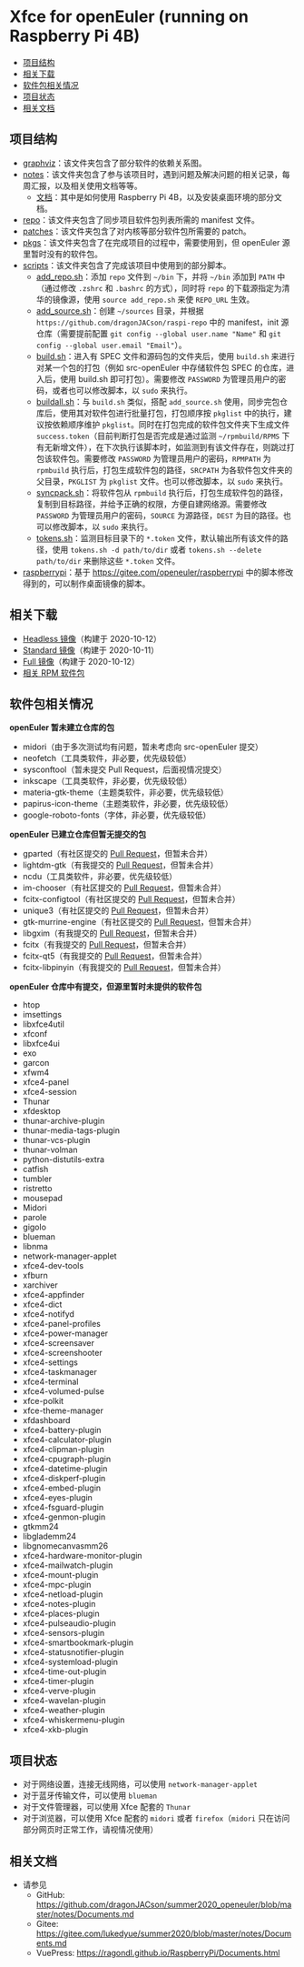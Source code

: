 # Xfce for openEuler (running on Raspberry Pi 4B)

- [项目结构](#项目结构)
- [相关下载](#相关下载)
- [软件包相关情况](#软件包相关情况)
- [项目状态](#项目状态)
- [相关文档](#相关文档)

## 项目结构

- [graphviz](./graphviz)：该文件夹包含了部分软件的依赖关系图。
- [notes](./notes)：该文件夹包含了参与该项目时，遇到问题及解决问题的相关记录，每周汇报，以及相关使用文档等等。
    - [文档](./notes/Documents.md)：其中是如何使用 Raspberry Pi 4B，以及安装桌面环境的部分文档。
- [repo](https://github.com/dragonjacson/raspi-repo)：该文件夹包含了同步项目软件包列表所需的 manifest 文件。
- [patches](./patches)：该文件夹包含了对内核等部分软件包所需要的 patch。
- [pkgs](./pkgs)：该文件夹包含了在完成项目的过程中，需要使用到，但 openEuler 源里暂时没有的软件包。
- [scripts](./scripts)：该文件夹包含了完成该项目中使用到的部分脚本。
    - [add\_repo.sh](./scripts/add_repo.sh)：添加 `repo` 文件到 `~/bin` 下，并将 `~/bin` 添加到 `PATH` 中（通过修改 `.zshrc` 和 `.bashrc` 的方式），同时将 `repo` 的下载源指定为清华的镜像源，使用 `source add_repo.sh` 来使 `REPO_URL` 生效。
    - [add\_source.sh](./scripts/add_source.sh)：创建 `~/sources` 目录，并根据 `https://github.com/dragonJACson/raspi-repo`
    中的 manifest，init 源仓库（需要提前配置 `git config --global user.name "Name"` 和 `git config --global user.email "Email"`）。
    - [build.sh](./scripts/build.sh)：进入有 SPEC 文件和源码包的文件夹后，使用 `build.sh` 来进行对某一个包的打包（例如 src-openEuler 中存储软件包 SPEC 的仓库，进入后，使用 build.sh 即可打包）。需要修改 `PASSWORD` 为管理员用户的密码，或者也可以修改脚本，以 `sudo` 来执行。
    - [buildall.sh](./scripts/buildall.sh)：与 `build.sh` 类似，搭配 `add_source.sh` 使用，同步完包仓库后，使用其对软件包进行批量打包，打包顺序按 `pkglist` 中的执行，建议按依赖顺序维护 `pkglist`。同时在打包完成的软件包文件夹下生成文件 `success.token`（目前判断打包是否完成是通过监测 `~/rpmbuild/RPMS` 下有无新增文件），在下次执行该脚本时，如监测到有该文件存在，则跳过打包该软件包。需要修改 `PASSWORD` 为管理员用户的密码，`RPMPATH` 为 `rpmbuild` 执行后，打包生成软件包的路径，`SRCPATH` 为各软件包文件夹的父目录，`PKGLIST` 为 `pkglist` 文件。也可以修改脚本，以 `sudo` 来执行。
    - [syncpack.sh](./scripts/syncpack.sh)：将软件包从 `rpmbuild` 执行后，打包生成软件包的路径，复制到目标路径，并给予正确的权限，方便自建网络源。需要修改 `PASSWORD` 为管理员用户的密码，`SOURCE` 为源路径，`DEST` 为目的路径。也可以修改脚本，以 `sudo` 来执行。
    - [tokens.sh](./scripts/token.sh)：监测目标目录下的 `*.token` 文件，默认输出所有该文件的路径，使用 `tokens.sh -d path/to/dir` 或者 `tokens.sh --delete path/to/dir` 来删除这些 `*.token` 文件。
- [raspberrypi](https://gitee.com/lukedyue/raspberrypi)：基于 https://gitee.com/openeuler/raspberrypi 中的脚本修改得到的，可以制作桌面镜像的脚本。

## 相关下载

- [Headless 镜像](https://github.com/dragonJACson/summer2020_openeuler/releases/download/v1.0/raspi-1.0-headless.img.xz)（构建于 2020-10-12）
- [Standard 镜像](https://github.com/dragonJACson/summer2020_openeuler/releases/download/v1.0/raspi-1.0-standard.img.xz)（构建于 2020-10-11）
- [Full 镜像](https://github.com/dragonJACson/summer2020_openeuler/releases/download/v1.0/raspi-1.0-full.img.xz)（构建于 2020-10-12）
- [相关 RPM 软件包](https://github.com/dragonJACson/summer2020_openeuler/releases/download/v1.0/rpms.tar.gz)

## 软件包相关情况

**openEuler 暂未建立仓库的包**

- midori（由于多次测试均有问题，暂未考虑向 src-openEuler 提交）
- neofetch（工具类软件，非必要，优先级较低）
- sysconftool（暂未提交 Pull Request，后面视情况提交）
- inkscape（工具类软件，非必要，优先级较低）
- materia-gtk-theme（主题类软件，非必要，优先级较低）
- papirus-icon-theme（主题类软件，非必要，优先级较低）
- google-roboto-fonts（字体，非必要，优先级较低）

**openEuler 已建立仓库但暂无提交的包**

- gparted（有社区提交的 [Pull Request](https://gitee.com/src-openeuler/gparted/pulls/1)，但暂未合并）
- lightdm-gtk（有我提交的 [Pull Request](https://gitee.com/src-openeuler/lightdm-gtk/pulls/1)，但暂未合并）
- ncdu（工具类软件，非必要，优先级较低）
- im-chooser（有社区提交的 [Pull Request](https://gitee.com/src-openeuler/im-chooser/pulls/1)，但暂未合并）
- fcitx-configtool（有社区提交的 [Pull Request](https://gitee.com/src-openeuler/fcitx-configtool/pulls/1)，但暂未合并）
- unique3（有社区提交的 [Pull Request](https://gitee.com/src-openeuler/unique3/pulls/1)，但暂未合并）
- gtk-murrine-engine（有社区提交的 [Pull Request](https://gitee.com/src-openeuler/gtk-murrine-engine/pulls/1)，但暂未合并）
- libgxim（有我提交的 [Pull Request](https://gitee.com/src-openeuler/libgxim/pulls/1)，但暂未合并）
- fcitx（有我提交的 [Pull Request](https://gitee.com/src-openeuler/fcitx/pulls/1)，但暂未合并）
- fcitx-qt5（有我提交的 [Pull Request](https://gitee.com/src-openeuler/fcitx-qt5/pulls/1)，但暂未合并）
- fcitx-libpinyin（有我提交的 [Pull Request](https://gitee.com/src-openeuler/fcitx-libpinyin/pulls/1)，但暂未合并）

**openEuler 仓库中有提交，但源里暂时未提供的软件包**

- htop
- imsettings
- libxfce4util
- xfconf
- libxfce4ui
- exo
- garcon
- xfwm4
- xfce4-panel
- xfce4-session
- Thunar
- xfdesktop
- thunar-archive-plugin
- thunar-media-tags-plugin
- thunar-vcs-plugin
- thunar-volman
- python-distutils-extra
- catfish
- tumbler
- ristretto
- mousepad
- Midori
- parole
- gigolo
- blueman
- libnma
- network-manager-applet
- xfce4-dev-tools
- xfburn
- xarchiver
- xfce4-appfinder
- xfce4-dict
- xfce4-notifyd
- xfce4-panel-profiles
- xfce4-power-manager
- xfce4-screensaver
- xfce4-screenshooter
- xfce4-settings
- xfce4-taskmanager
- xfce4-terminal
- xfce4-volumed-pulse
- xfce-polkit
- xfce-theme-manager
- xfdashboard
- xfce4-battery-plugin
- xfce4-calculator-plugin
- xfce4-clipman-plugin
- xfce4-cpugraph-plugin
- xfce4-datetime-plugin
- xfce4-diskperf-plugin
- xfce4-embed-plugin
- xfce4-eyes-plugin
- xfce4-fsguard-plugin
- xfce4-genmon-plugin
- gtkmm24
- libglademm24
- libgnomecanvasmm26
- xfce4-hardware-monitor-plugin
- xfce4-mailwatch-plugin
- xfce4-mount-plugin
- xfce4-mpc-plugin
- xfce4-netload-plugin
- xfce4-notes-plugin
- xfce4-places-plugin
- xfce4-pulseaudio-plugin
- xfce4-sensors-plugin
- xfce4-smartbookmark-plugin
- xfce4-statusnotifier-plugin
- xfce4-systemload-plugin
- xfce4-time-out-plugin
- xfce4-timer-plugin
- xfce4-verve-plugin
- xfce4-wavelan-plugin
- xfce4-weather-plugin
- xfce4-whiskermenu-plugin
- xfce4-xkb-plugin

## 项目状态

- 对于网络设置，连接无线网络，可以使用 `network-manager-applet`
- 对于蓝牙传输文件，可以使用 `blueman`
- 对于文件管理器，可以使用 Xfce 配套的 `Thunar`
- 对于浏览器，可以使用 Xfce 配套的 `midori` 或者 `firefox`（`midori` 只在访问部分网页时正常工作，请视情况使用）

## 相关文档

- 请参见
    - GitHub: https://github.com/dragonJACson/summer2020_openeuler/blob/master/notes/Documents.md
    - Gitee: https://gitee.com/lukedyue/summer2020/blob/master/notes/Documents.md
    - VuePress: https://ragondl.github.io/RaspberryPi/Documents.html
